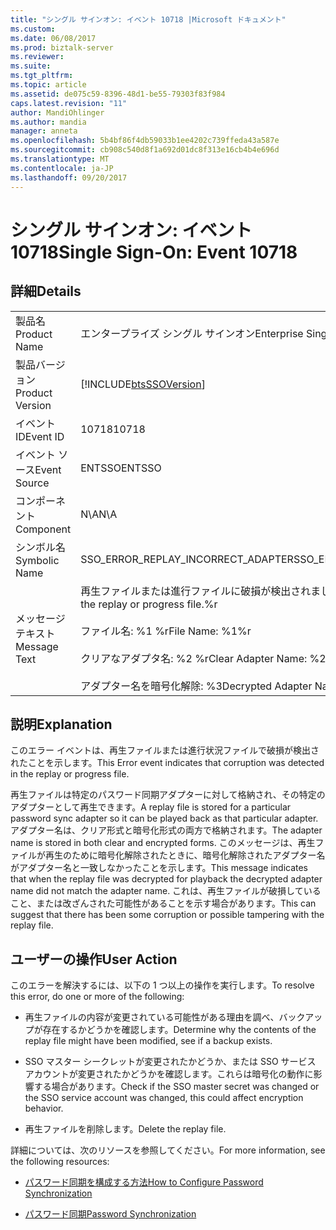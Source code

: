 ```yaml
---
title: "シングル サインオン: イベント 10718 |Microsoft ドキュメント"
ms.custom: 
ms.date: 06/08/2017
ms.prod: biztalk-server
ms.reviewer: 
ms.suite: 
ms.tgt_pltfrm: 
ms.topic: article
ms.assetid: de075c59-8396-48d1-be55-79303f83f984
caps.latest.revision: "11"
author: MandiOhlinger
ms.author: mandia
manager: anneta
ms.openlocfilehash: 5b4bf86f4db59033b1ee4202c739ffeda43a587e
ms.sourcegitcommit: cb908c540d8f1a692d01dc8f313e16cb4b4e696d
ms.translationtype: MT
ms.contentlocale: ja-JP
ms.lasthandoff: 09/20/2017
---
```

# <a name="single-sign-on-event-10718"></a><span data-ttu-id="ebf4a-102">シングル サインオン: イベント 10718</span><span class="sxs-lookup"><span data-stu-id="ebf4a-102">Single Sign-On: Event 10718</span></span>
## <a name="details"></a><span data-ttu-id="ebf4a-103">詳細</span><span class="sxs-lookup"><span data-stu-id="ebf4a-103">Details</span></span>  
  
|||  
|-|-|  
|<span data-ttu-id="ebf4a-104">製品名</span><span class="sxs-lookup"><span data-stu-id="ebf4a-104">Product Name</span></span>|<span data-ttu-id="ebf4a-105">エンタープライズ シングル サインオン</span><span class="sxs-lookup"><span data-stu-id="ebf4a-105">Enterprise Single Sign-On</span></span>|  
|<span data-ttu-id="ebf4a-106">製品バージョン</span><span class="sxs-lookup"><span data-stu-id="ebf4a-106">Product Version</span></span>|[!INCLUDE[btsSSOVersion](../includes/btsssoversion-md.md)]|  
|<span data-ttu-id="ebf4a-107">イベント ID</span><span class="sxs-lookup"><span data-stu-id="ebf4a-107">Event ID</span></span>|<span data-ttu-id="ebf4a-108">10718</span><span class="sxs-lookup"><span data-stu-id="ebf4a-108">10718</span></span>|  
|<span data-ttu-id="ebf4a-109">イベント ソース</span><span class="sxs-lookup"><span data-stu-id="ebf4a-109">Event Source</span></span>|<span data-ttu-id="ebf4a-110">ENTSSO</span><span class="sxs-lookup"><span data-stu-id="ebf4a-110">ENTSSO</span></span>|  
|<span data-ttu-id="ebf4a-111">コンポーネント</span><span class="sxs-lookup"><span data-stu-id="ebf4a-111">Component</span></span>|<span data-ttu-id="ebf4a-112">N\A</span><span class="sxs-lookup"><span data-stu-id="ebf4a-112">N\A</span></span>|  
|<span data-ttu-id="ebf4a-113">シンボル名</span><span class="sxs-lookup"><span data-stu-id="ebf4a-113">Symbolic Name</span></span>|<span data-ttu-id="ebf4a-114">SSO_ERROR_REPLAY_INCORRECT_ADAPTER</span><span class="sxs-lookup"><span data-stu-id="ebf4a-114">SSO_ERROR_REPLAY_INCORRECT_ADAPTER</span></span>|  
|<span data-ttu-id="ebf4a-115">メッセージ テキスト</span><span class="sxs-lookup"><span data-stu-id="ebf4a-115">Message Text</span></span>|<span data-ttu-id="ebf4a-116">再生ファイルまたは進行ファイルに破損が検出されました。%r</span><span class="sxs-lookup"><span data-stu-id="ebf4a-116">Corruption was detected in the replay or progress file.%r</span></span><br /><br /> <span data-ttu-id="ebf4a-117">ファイル名: %1 %r</span><span class="sxs-lookup"><span data-stu-id="ebf4a-117">File Name: %1%r</span></span><br /><br /> <span data-ttu-id="ebf4a-118">クリアなアダプタ名: %2 %r</span><span class="sxs-lookup"><span data-stu-id="ebf4a-118">Clear Adapter Name: %2%r</span></span><br /><br /> <span data-ttu-id="ebf4a-119">アダプター名を暗号化解除: %3</span><span class="sxs-lookup"><span data-stu-id="ebf4a-119">Decrypted Adapter Name: %3</span></span>|  
  
## <a name="explanation"></a><span data-ttu-id="ebf4a-120">説明</span><span class="sxs-lookup"><span data-stu-id="ebf4a-120">Explanation</span></span>  
 <span data-ttu-id="ebf4a-121">このエラー イベントは、再生ファイルまたは進行状況ファイルで破損が検出されたことを示します。</span><span class="sxs-lookup"><span data-stu-id="ebf4a-121">This Error event indicates that corruption was detected in the replay or progress file.</span></span>  
  
 <span data-ttu-id="ebf4a-122">再生ファイルは特定のパスワード同期アダプターに対して格納され、その特定のアダプターとして再生できます。</span><span class="sxs-lookup"><span data-stu-id="ebf4a-122">A replay file is stored for a particular password sync adapter so it can be played back as that particular adapter.</span></span> <span data-ttu-id="ebf4a-123">アダプター名は、クリア形式と暗号化形式の両方で格納されます。</span><span class="sxs-lookup"><span data-stu-id="ebf4a-123">The adapter name is stored in both clear and encrypted forms.</span></span> <span data-ttu-id="ebf4a-124">このメッセージは、再生ファイルが再生のために暗号化解除されたときに、暗号化解除されたアダプター名がアダプター名と一致しなかったことを示します。</span><span class="sxs-lookup"><span data-stu-id="ebf4a-124">This message indicates that when the replay file was decrypted for playback the decrypted adapter name did not match the adapter name.</span></span> <span data-ttu-id="ebf4a-125">これは、再生ファイルが破損していること、または改ざんされた可能性があることを示す場合があります。</span><span class="sxs-lookup"><span data-stu-id="ebf4a-125">This can suggest that there has been some corruption or possible tampering with the replay file.</span></span>  
  
## <a name="user-action"></a><span data-ttu-id="ebf4a-126">ユーザーの操作</span><span class="sxs-lookup"><span data-stu-id="ebf4a-126">User Action</span></span>  
 <span data-ttu-id="ebf4a-127">このエラーを解決するには、以下の 1 つ以上の操作を実行します。</span><span class="sxs-lookup"><span data-stu-id="ebf4a-127">To resolve this error, do one or more of the following:</span></span>  
  
-   <span data-ttu-id="ebf4a-128">再生ファイルの内容が変更されている可能性がある理由を調べ、バックアップが存在するかどうかを確認します。</span><span class="sxs-lookup"><span data-stu-id="ebf4a-128">Determine why the contents of the replay file might have been modified, see if a backup exists.</span></span>  
  
-   <span data-ttu-id="ebf4a-129">SSO マスター シークレットが変更されたかどうか、または SSO サービス アカウントが変更されたかどうかを確認します。これらは暗号化の動作に影響する場合があります。</span><span class="sxs-lookup"><span data-stu-id="ebf4a-129">Check if the SSO master secret was changed or the SSO service account was changed, this could affect encryption behavior.</span></span>  
  
-   <span data-ttu-id="ebf4a-130">再生ファイルを削除します。</span><span class="sxs-lookup"><span data-stu-id="ebf4a-130">Delete the replay file.</span></span>  
  
 <span data-ttu-id="ebf4a-131">詳細については、次のリソースを参照してください。</span><span class="sxs-lookup"><span data-stu-id="ebf4a-131">For more information, see the following resources:</span></span>  
  
-   [<span data-ttu-id="ebf4a-132">パスワード同期を構成する方法</span><span class="sxs-lookup"><span data-stu-id="ebf4a-132">How to Configure Password Synchronization</span></span>](../core/how-to-configure-password-synchronization.md)  
  
-   [<span data-ttu-id="ebf4a-133">パスワード同期</span><span class="sxs-lookup"><span data-stu-id="ebf4a-133">Password Synchronization</span></span>](../core/password-synchronization2.md)